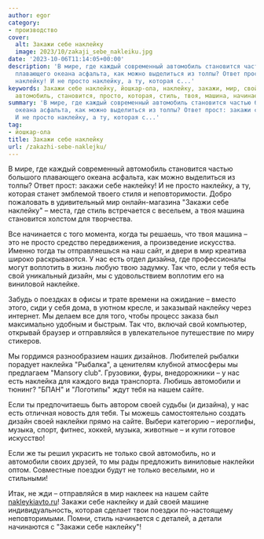 ```yaml
---
author: egor
category:
- производство
cover:
  alt: Закажи себе наклейку
  image: 2023/10/zakaji_sebe_nakleiku.jpg
date: '2023-10-06T11:14:05+00:00'
description: 'В мире, где каждый современный автомобиль становится частью большого
  плавающего океана асфальта, как можно выделиться из толпы? Ответ прост: закажи себе
  наклейку! И не просто наклейку, а ту, которая с...'
keywords: Закажи себе наклейку, йошкар-ола, наклейку, закажи, мир, свой, сайте, своей,
  автомобиль, становится, просто, которая, стиль, твоя, машина, начинается, дизайна
summary: 'В мире, где каждый современный автомобиль становится частью большого плавающего
  океана асфальта, как можно выделиться из толпы? Ответ прост: закажи себе наклейку!
  И не просто наклейку, а ту, которая с...'
tag:
- йошкар-ола
title: Закажи себе наклейку
url: /zakazhi-sebe-naklejku/
---
```


В мире, где каждый современный автомобиль становится частью большого плавающего океана асфальта, как можно выделиться из толпы? Ответ прост: закажи себе наклейку! И не просто наклейку, а ту, которая станет эмблемой твоего стиля и неповторимости. Добро пожаловать в удивительный мир онлайн-магазина "Закажи себе наклейку" – места, где стиль встречается с весельем, а твоя машина становится холстом для творчества.

Все начинается с того момента, когда ты решаешь, что твоя машина – это не просто средство передвижения, а произведение искусства. Именно тогда ты отправляешься на наш сайт, и двери в мир креатива широко раскрываются. У нас есть отдел дизайна, где профессионалы могут воплотить в жизнь любую твою задумку. Так что, если у тебя есть свой уникальный дизайн, мы с удовольствием воплотим его на виниловой наклейке.

Забудь о поездках в офисы и трате времени на ожидание – вместо этого, сиди у себя дома, в уютном кресле, и заказывай наклейку через интернет. Мы делаем все для того, чтобы процесс заказа был максимально удобным и быстрым. Так что, включай свой компьютер, открывай браузер и отправляйся в увлекательное путешествие по миру стикеров.

Мы гордимся разнообразием наших дизайнов. Любителей рыбалки порадует наклейка "Рыбалка", а ценителям клубной атмосферы мы предлагаем "Mansory club". Грузовики, фуры, внедорожники – у нас есть наклейка для каждого вида транспорта. Любишь автомобили и тюнинг? "БПАН" и "Логотипы" ждут тебя на нашем сайте.

Если ты предпочитаешь быть автором своей судьбы (и дизайна), у нас есть отличная новость для тебя. Ты можешь самостоятельно создать дизайн своей наклейки прямо на сайте. Выбери категорию – иероглифы, музыка, спорт, фитнес, хоккей, музыка, животные – и купи готовое искусство!

Если же ты решил украсить не только свой автомобиль, но и автомобили своих друзей, то мы рады предложить виниловые наклейки оптом. Совместные поездки будут не только веселыми, но и стильными!

Итак, не жди – отправляйся в мир наклеек на нашем сайте [nakleykiavto.ru](https://nakleykiavto.ru/)! Закажи себе наклейку и дай своей машине индивидуальность, которая сделает твои поездки по-настоящему неповторимыми. Помни, стиль начинается с деталей, а детали начинаются с "Закажи себе наклейку"!